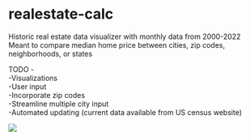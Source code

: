 # realestate-calc
Historic real estate data visualizer with monthly data from 2000-2022  
Meant to compare median home price between cities, zip codes, neighborhoods, or states  

TODO -  
-Visualizations  
-User input  
-Incorporate zip codes  
-Streamline multiple city input  
-Automated updating (current data available from US census website)  

![](https://imageio.forbes.com/specials-images/imageserve/5f0c98c0147a4f0006753d4b/Houses-of-different-size-with-different-value-on-stacks-of-coins-/960x0.jpg?format=jpg&width=960)
